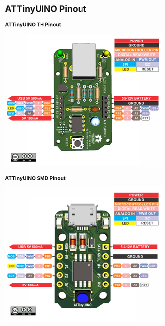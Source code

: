 # ATTinyUINO Pinout

### ATTinyUINO TH Pinout

![ATTinyUINO TH Pinout](./images/TH-ATTinyUINO-PINOUT.png)

### ATTinyUINO SMD Pinout

![ATTinyUINO SMD Pinout](./images/SMD-ATTinyUINO-PINOUT.png)
